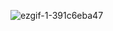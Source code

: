 ![ezgif-1-391c6eba47](https://github.com/user-attachments/assets/68bb8b42-98f8-4020-9eb1-0d1df5797acd)
